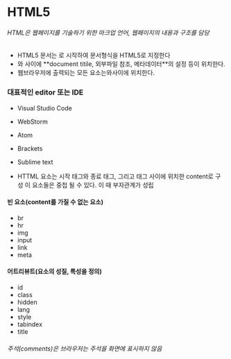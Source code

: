 # HTML5
###### HTML은 웹페이지를 기술하기 위한 마크업 언어,  웹페이지의 내용과 구조를 담당
+ HTML5 문서는 <!DOCTYPE html>로 시작하여 문서형식을 HTML5로 지정한다
+ <head>와</head> 사이에 **document titile, 외부파일 참조, 메타데이터**의 설정 등이 위치한다.
+ 웹브라우저에 출력되는 모든 요소는<body>와</body>사이에 위치한다.

### 대표적인 editor 또는 IDE
+ Visual Studio Code
+ WebStorm
+ Atom
+ Brackets
+ Sublime text

+ HTTML 요소는 시작 태그와 종료 태그, 그리고 태그 사이에 위치한 content로 구성
이 요소들은 중첩 될 수 있다. 이 때 부자관계가 성립

#### 빈 요소(content를 가질 수 없는 요소)
+ br
+ hr
+ img
+ input
+ link
+ meta

#### 어트리뷰트(요소의 성질, 특성을 정의)
+ id
+ class
+ hidden
+ lang
+ style
+ tabindex
+ title

###### 주석(comments)은 브라우저는 주석을 화면에 표시하지 않음
